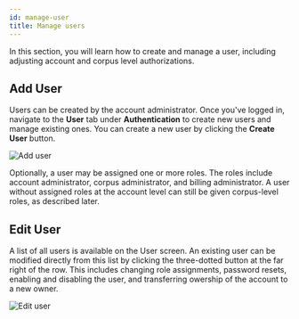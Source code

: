 ```yaml
---
id: manage-user
title: Manage users
---
```


In this section, you will learn how to create and manage a user, including
adjusting account and corpus level authorizations.

## Add User

Users can be created by the account administrator. Once you've logged in,
navigate to the **User** tab under **Authentication** to create new users
and manage existing ones. You can create a new user by
clicking the **Create User** button.

![Add user](/img/new_user.png)

Optionally, a user may be assigned one or more roles. The roles include account
administrator, corpus administrator, and billing administrator. A user without
assigned roles at the account level can still be given corpus-level roles, as
described later.

## Edit User

A list of all users is available on the User screen. An existing user can be
modified directly from this list by clicking the three-dotted button at the far
right of the row. This includes changing role assignments, password resets,
enabling and disabling the user, and transferring owership of the account to
a new owner.

![Edit user](/img/edit_user.png)


